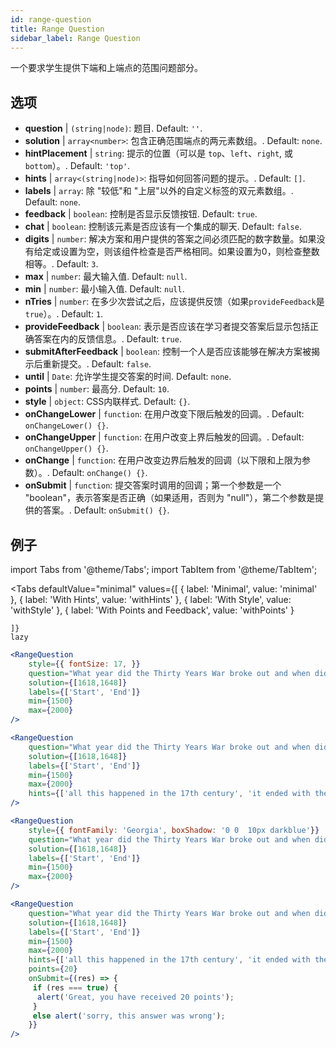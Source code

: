 ```yaml
---
id: range-question
title: Range Question
sidebar_label: Range Question
---
```


一个要求学生提供下端和上端点的范围问题部分。

## 选项

* __question__ | `(string|node)`: 题目. Default: `''`.
* __solution__ | `array<number>`: 包含正确范围端点的两元素数组。. Default: `none`.
* __hintPlacement__ | `string`: 提示的位置（可以是 `top`、`left`、`right`, 或 `bottom`）。. Default: `'top'`.
* __hints__ | `array<(string|node)>`: 指导如何回答问题的提示。. Default: `[]`.
* __labels__ | `array`: 除 "较低"和 "上层"以外的自定义标签的双元素数组。. Default: `none`.
* __feedback__ | `boolean`: 控制是否显示反馈按钮. Default: `true`.
* __chat__ | `boolean`: 控制该元素是否应该有一个集成的聊天. Default: `false`.
* __digits__ | `number`: 解决方案和用户提供的答案之间必须匹配的数字数量。如果没有给定或设置为空，则该组件检查是否严格相同。如果设置为0，则检查整数相等。. Default: `3`.
* __max__ | `number`: 最大输入值. Default: `null`.
* __min__ | `number`: 最小输入值. Default: `null`.
* __nTries__ | `number`: 在多少次尝试之后，应该提供反馈（如果`provideFeedback`是`true`）。. Default: `1`.
* __provideFeedback__ | `boolean`: 表示是否应该在学习者提交答案后显示包括正确答案在内的反馈信息。. Default: `true`.
* __submitAfterFeedback__ | `boolean`: 控制一个人是否应该能够在解决方案被揭示后重新提交。. Default: `false`.
* __until__ | `Date`: 允许学生提交答案的时间. Default: `none`.
* __points__ | `number`: 最高分. Default: `10`.
* __style__ | `object`: CSS内联样式. Default: `{}`.
* __onChangeLower__ | `function`: 在用户改变下限后触发的回调。. Default: `onChangeLower() {}`.
* __onChangeUpper__ | `function`: 在用户改变上界后触发的回调。. Default: `onChangeUpper() {}`.
* __onChange__ | `function`: 在用户改变边界后触发的回调（以下限和上限为参数）。. Default: `onChange() {}`.
* __onSubmit__ | `function`: 提交答案时调用的回调；第一个参数是一个 "boolean"，表示答案是否正确（如果适用，否则为 "null"），第二个参数是提供的答案。. Default: `onSubmit() {}`.


## 例子

import Tabs from '@theme/Tabs';
import TabItem from '@theme/TabItem';

<Tabs
    defaultValue="minimal"
    values={[
        { label: 'Minimal', value: 'minimal' },
        { label: 'With Hints', value: 'withHints' },
        { label: 'With Style', value: 'withStyle' },
        { label: 'With Points and Feedback', value: 'withPoints' }
        
    ]}
    lazy
>

<TabItem value="minimal">

```jsx live
<RangeQuestion
    style={{ fontSize: 17, }}
    question="What year did the Thirty Years War broke out and when did it?"
    solution={[1618,1648]}
    labels={['Start', 'End']}
    min={1500}
    max={2000}
/>
```

</TabItem>

<TabItem value="withHints">

```jsx live
<RangeQuestion
    question="What year did the Thirty Years War broke out and when did it?"
    solution={[1618,1648]}
    labels={['Start', 'End']}
    min={1500}
    max={2000}
    hints={['all this happened in the 17th century', 'it ended with the Peace of Westphalia in 1648']}
/>
```

</TabItem>

<TabItem value="withStyle">

```jsx live
<RangeQuestion
    style={{ fontFamily: 'Georgia', boxShadow: '0 0  10px darkblue'}}
    question="What year did the Thirty Years War broke out and when did it?"
    solution={[1618,1648]}
    labels={['Start', 'End']}
    min={1500}
    max={2000}
/>
```

</TabItem>

<TabItem value="withPoints">

```jsx live
<RangeQuestion
    question="What year did the Thirty Years War broke out and when did it?"
    solution={[1618,1648]}
    labels={['Start', 'End']}
    min={1500}
    max={2000}
    hints={['all this happened in the 17th century', 'it ended with the Peace of Westphalia in 1648']}
    points={20}
    onSubmit={(res) => {
     if (res === true) {
      alert('Great, you have received 20 points');
     }
     else alert('sorry, this answer was wrong');
    }}
/>
```

</TabItem>

</Tabs>
